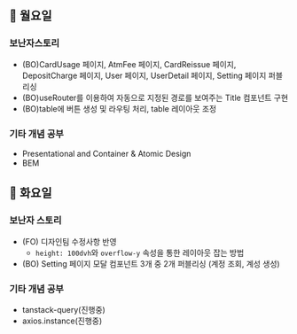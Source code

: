 ## 📌 월요일

### 보난자스토리

- (BO)CardUsage 페이지, AtmFee 페이지, CardReissue 페이지, DepositCharge 페이지, User 페이지, UserDetail 페이지, Setting 페이지 퍼블리싱
- (BO)useRouter를 이용하여 자동으로 지정된 경로를 보여주는 Title 컴포넌트 구현
- (BO)table에 버튼 생성 및 라우팅 처리, table 레이아웃 조정

### 기타 개념 공부

- Presentational and Container & Atomic Design
- BEM

## 📌 화요일

### 보난자 스토리

- (FO) 디자인팀 수정사항 반영
  - `height: 100dvh`와 `overflow-y` 속성을 통한 레이아웃 잡는 방법
- (BO) Setting 페이지 모달 컴포넌트 3개 중 2개 퍼블리싱 (계정 조회, 계성 생성)

### 기타 개념 공부

- tanstack-query(진행중)
- axios.instance(진행중)
